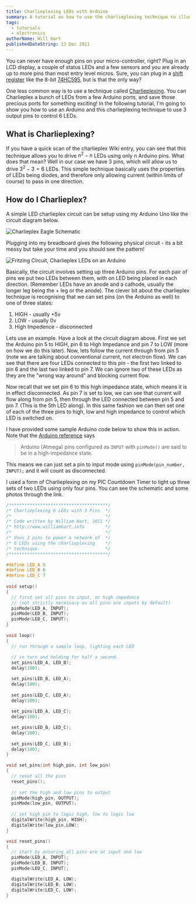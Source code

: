 ```yaml
---
title: Charlieplexing LEDs with Arduino
summary: A tutorial on how to use the charlieplexing technique to illuminate a bunch of LEDs from a limited number of microcontroller pins
tags:
  - tutorials
  - electronics
authorName: Will Hart
publishedDateString: 13 Dec 2011
---
```


You can never have enough pins on your micro-controller, right? Plug in an LCD
display, a couple of status LEDs and a few sensors and you are already up to
more pins than most entry level micros. Sure, you can plug in a [shift
register](http://en.wikipedia.org/wiki/Shift_register) like the 8-bit
[74HC595](http://www.ti.com/lit/ds/symlink/sn74hc595.pdf), but is that the only
way?

One less common way is to use a technique called
[Charlieplexing](http://en.wikipedia.org/wiki/Charlieplex). You can Charlieplex
a bunch of LEDs from a few Arduino ports, and save those precious ports for
something exciting! In the following tutorial, I'm going to show you how to use
an Arduino and this charlieplexing technique to use 3 output pins to control 6
LEDs.

## What is Charlieplexing?

If you have a quick scan of the charlieplex Wiki entry, you can see that this
technique allows you to drive $n^2 - n$ LEDs using only n Arduino pins. What
does that mean? Well in our case we have 3 pins, which will allow us to drive
$3^2 - 3 = 6$ LEDs. This simple technique basically uses the properties of LEDs
being diodes, and therefore only allowing current (within limits of course) to
pass in one direction.

## How do I Charlieplex?

A simple LED charlieplex circuit can be setup using my Arduino Uno like the
circuit diagram below.

![Charlieplex Eagle Schematic](/images/charlieplex_schematic.png)

Plugging into my breadboard gives the following physical circuit - its a bit
messy but take your time and you should see the pattern!

![Fritzing Circuit, Charlieplex LEDs on an Arduino](/images/charlieplex_breadboard.png)

Basically, the circuit involves setting up three Arduino pins. For each pair of
pins we put two LEDs between them, with on LED being placed in each direction.
(Remember LEDs have an anode and a cathode, usually the longer leg being the +
leg or the anode). The clever bit about the charlieplex technique is recognising
that we can set pins (on the Arduino as well) to one of three states:

1. HIGH - usually +5v
2. LOW - usually 0v
3. High Impedence - disconnected

Lets use an example. Have a look at the circuit diagram above. First we set the
Arduino pin 5 to HIGH, pin 6 to High Impedance and pin 7 to LOW (more on how we
do this later). Now, lets follow the current through from pin 5 (note we are
talking about conventional current, not electron flow). We can see that there
are four LEDs connected to this pin - the first two linked to pin 6 and the last
two linked to pin 7. We can ignore two of these LEDs as they are the "wrong way
around" and blocking current flow.

Now recall that we set pin 6 to this high impedance state, which means it is in
effect disconnected. As pin 7 is set to low, we can see that current will flow
along from pin 5, then through the LED connected between pin 5 and pin 7. (This
is the 5th LED along). In this same fashion we can then set one of each of the
three pins to high, low and high impedance to control which LED is switched on.

I have provided some sample Arduino code below to show this in action. Note that
the [Arduino reference](http://www.arduino.cc/en/Reference/Constants) says

> Arduino (Atmega) pins configured as `INPUT` with `pinMode()` are said to be in
> a high-impedance state.

This means we can just set a pin to input mode using `pinMode(pin_number,
INPUT);` and it will count as disconnected.

I used a form of Charlieplexing on my PIC Countdown Timer to light up three sets
of two LEDs using only four pins. You can see the schematic and some photos
through the link.

```c
/**************************************/
/* Charlieplexing 6 LEDs with 3 Pins  */
/*                                    */
/* Code written by William Hart, 2011 */
/* http://www.williamhart.info        */
/*                                    */
/* Uses 3 pins to power a network of  */
/* 6 LEDs using the charlieplexing    */
/* technique.                         */ 
/**************************************/

#define LED_A 5
#define LED_B 6
#define LED_C 7
 
void setup()
{
  // first set all pins to input, or high impedance
  // (not strictly necessary as all pins are inputs by default)
  pinMode(LED_A, INPUT);
  pinMode(LED_B, INPUT);
  pinMode(LED_C, INPUT);
}
 
void loop()
{
  // run through a sample loop, lighting each LED
 
  // in turn and holding for half a second.
  set_pins(LED_A, LED_B);
  delay(100);

  set_pins(LED_B, LED_A);
  delay(100);
 
  set_pins(LED_C, LED_A); 
  delay(100);
 
  set_pins(LED_A, LED_C);
  delay(100);

  set_pins(LED_B, LED_C);
  delay(100);
 
  set_pins(LED_C, LED_B);
  delay(100); 
}

void set_pins(int high_pin, int low_pin)
{
  // reset all the pins
  reset_pins();
 
  // set the high and low pins to output
  pinMode(high_pin, OUTPUT);
  pinMode(low_pin, OUTPUT);
 
  // set high pin to logic high, low to logic low
  digitalWrite(high_pin, HIGH);
  digitalWrite(low_pin,LOW);
}

void reset_pins()
{
  // start by ensuring all pins are at input and low
  pinMode(LED_A, INPUT); 
  pinMode(LED_B, INPUT);
  pinMode(LED_C, INPUT);

  digitalWrite(LED_A, LOW);
  digitalWrite(LED_B, LOW);
  digitalWrite(LED_C, LOW);
}
```
